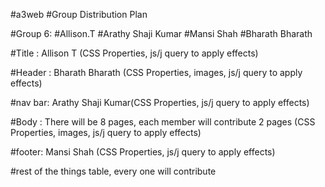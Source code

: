 #a3web
#Group Distribution Plan 

#Group 6: #Allison.T
          #Arathy Shaji Kumar 
          #Mansi Shah
          #Bharath Bharath

#Title : Allison T (CSS Properties, js/j query to apply effects)

#Header : Bharath Bharath (CSS Properties, images, js/j query to apply effects)

#nav bar: Arathy Shaji Kumar(CSS Properties, js/j query to apply effects)

#Body : There will be 8 pages, each member will contribute 2 pages (CSS Properties, images, js/j query to apply effects)

#footer: Mansi Shah (CSS Properties, js/j query to apply effects)

#rest of the things table, every one will contribute


